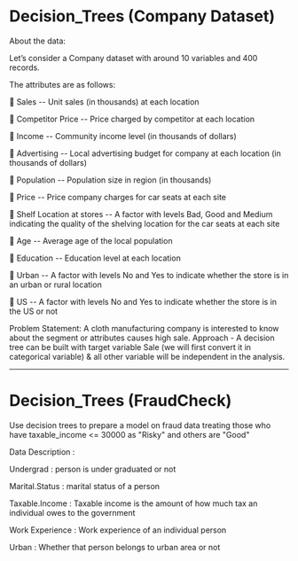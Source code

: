 # Decision_Trees (Company Dataset)

About the data: 

Let’s consider a Company dataset with around 10 variables and 400 records. 

The attributes are as follows: 

 Sales -- Unit sales (in thousands) at each location

 Competitor Price -- Price charged by competitor at each location

 Income -- Community income level (in thousands of dollars)

 Advertising -- Local advertising budget for company at each location (in thousands of dollars)

 Population -- Population size in region (in thousands)

 Price -- Price company charges for car seats at each site

 Shelf Location at stores -- A factor with levels Bad, Good and Medium indicating the quality of the shelving location for the car seats at each site

 Age -- Average age of the local population

 Education -- Education level at each location

 Urban -- A factor with levels No and Yes to indicate whether the store is in an urban or rural location

 US -- A factor with levels No and Yes to indicate whether the store is in the US or not
 
Problem Statement:
A cloth manufacturing company is interested to know about the segment or attributes causes high sale. 
Approach - A decision tree can be built with target variable Sale (we will first convert it in categorical variable) & all other variable will be independent in the analysis.  

--------------------------------------------------------------------------------------------------------------------------------------------------------------

# Decision_Trees (FraudCheck)

Use decision trees to prepare a model on fraud data treating those who have taxable_income <= 30000 as "Risky" and others are "Good"

Data Description :

Undergrad : person is under graduated or not

Marital.Status : marital status of a person

Taxable.Income : Taxable income is the amount of how much tax an individual owes to the government 

Work Experience : Work experience of an individual person

Urban : Whether that person belongs to urban area or not
